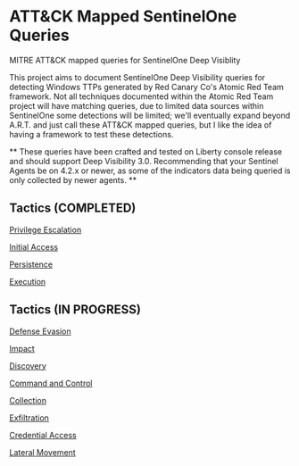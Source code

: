 # ATT&amp;CK Mapped SentinelOne Queries
MITRE ATT&amp;CK mapped queries for SentinelOne Deep Visiblity

This project aims to document SentinelOne Deep Visibility queries for detecting Windows TTPs generated by Red Canary Co's Atomic Red Team framework. Not all techniques documented within the Atomic Red Team project will have matching queries, due to limited data sources within SentinelOne some detections will be limited; we'll eventually expand beyond A.R.T. and just call these ATT&CK mapped queries, but I like the idea of having a framework to test these detections. 

** These queries have been crafted and tested on Liberty console release and should support Deep Visibility 3.0. Recommending that your Sentinel Agents be on 4.2.x or newer, as some of the indicators data being queried is only collected by newer agents. **


## Tactics (COMPLETED)
[Privilege Escalation](https://github.com/keyboardcrunch/SentinelOne-ATTACK-Queries/blob/master/PrivilegeEscalation.md)

[Initial Access](https://github.com/keyboardcrunch/SentinelOne-ATTACK-Queries/blob/master/InitialAccess.md)

[Persistence](https://github.com/keyboardcrunch/SentinelOne-ATTACK-Queries/blob/master/Persistence.md)

[Execution](https://github.com/keyboardcrunch/SentinelOne-ATTACK-Queries/blob/master/Execution.md)


## Tactics (IN PROGRESS)

[Defense Evasion](https://github.com/keyboardcrunch/SentinelOne-ATTACK-Queries/blob/master/DefenseEvasion.md)

[Impact](https://github.com/keyboardcrunch/SentinelOne-ATTACK-Queries/blob/master/Impact.md)

[Discovery](https://github.com/keyboardcrunch/SentinelOne-ATTACK-Queries/blob/master/Discovery.md)

[Command and Control](https://github.com/keyboardcrunch/SentinelOne-ATTACK-Queries/blob/master/CommandAndControl.md)

[Collection](https://github.com/keyboardcrunch/SentinelOne-ATTACK-Queries/blob/master/Collection.md)

[Exfiltration](https://github.com/keyboardcrunch/SentinelOne-ATTACK-Queries/blob/master/Exfiltration.md)

[Credential Access](https://github.com/keyboardcrunch/SentinelOne-ATTACK-Queries/blob/master/CredentialAccess.md)

[Lateral Movement](https://github.com/keyboardcrunch/SentinelOne-ATTACK-Queries/blob/master/LateralMovement.md)

